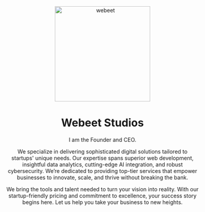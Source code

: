 <div border="1px white solid" padding="10px"> 

<div align="center">
  <a href="https://webeet.io" target="_blank" rel="noopener noreferrer">
  <img src="https://github.com/user-attachments/assets/37ca20b3-a67b-4f91-905c-85fa0a334b1c" alt="webeet" width="250" />
    </a>
</div>

<h1 align="center">Webeet Studios</h1>

<p align="center" weight="bold">I am the Founder and CEO.</p>

<p align="center">We specialize in delivering sophisticated digital solutions tailored to startups' unique needs. Our expertise spans superior web development, insightful data analytics, cutting-edge AI integration, and robust cybersecurity. We’re dedicated to providing top-tier services that empower businesses to innovate, scale, and thrive without breaking the bank.</p>

<p align="center">We bring the tools and talent needed to turn your vision into reality. With our startup-friendly pricing and commitment to excellence, your success story begins here. Let us help you take your business to new heights.</p>

